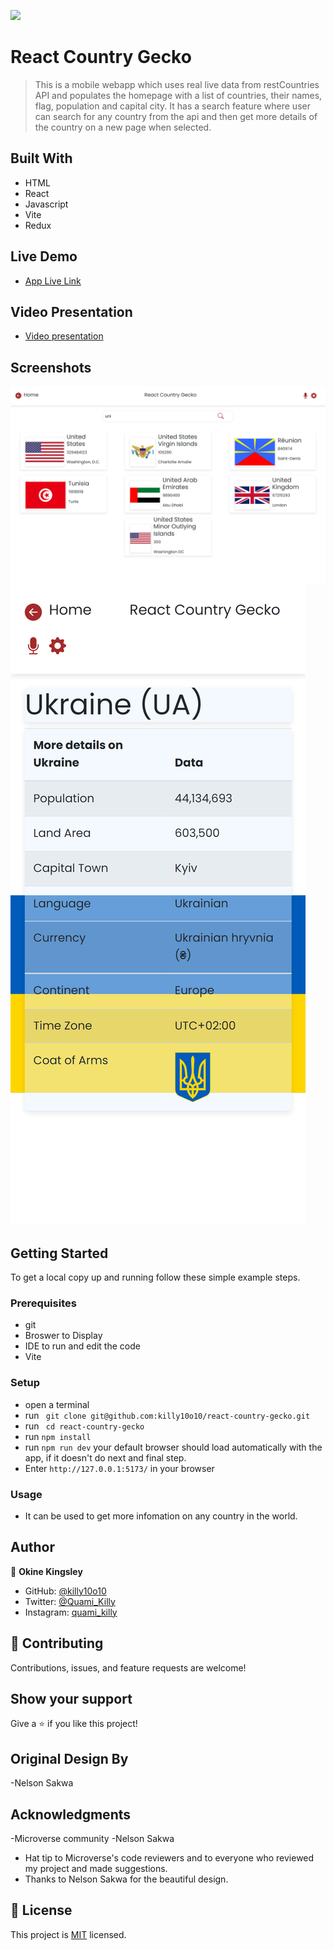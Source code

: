 ![](https://img.shields.io/badge/Microverse-blueviolet)

# React Country Gecko
>  This is a mobile webapp which uses real live data from restCountries API and populates the homepage with a list of countries, their names, flag, population and capital city. It has a search feature where user can search for any country from the api and then get more details of the country on a new page when selected.

## Built With

- HTML
- React
- Javascript
- Vite
- Redux

## Live Demo

- [App Live Link]()

## Video Presentation

- [Video presentation](https://www.loom.com/share/3dc5bc47516544e39eb1411529dec724)

## Screenshots
![Home](./public/desktop.png)
![Details](./public/mobile.png)



## Getting Started

To get a local copy up and running follow these simple example steps.

### Prerequisites

- git
- Broswer to Display
- IDE to run and edit the code
- Vite

### Setup

- open a terminal
- run ` git clone git@github.com:killy10o10/react-country-gecko.git`
- run ` cd react-country-gecko`
- run `npm install`
- run `npm run dev` your default browser should load automatically with the app, if it doesn't do next and final step.
- Enter `http://127.0.0.1:5173/` in your browser

### Usage

- It can be used to get more infomation on any country in the world.

## Author

👤 **Okine Kingsley**

- GitHub: [@killy10o10](https://github.com/killy10o10)
- Twitter: [@Quami_Killy](https://twitter.com/Quami_Killy)
- Instagram: [quami_killy](https://www.instagram.com/quami_killy/)

## 🤝 Contributing

Contributions, issues, and feature requests are welcome!

## Show your support

Give a ⭐️ if you like this project!

 ## Original Design By
 -Nelson Sakwa


## Acknowledgments
-Microverse community
-Nelson Sakwa


- Hat tip to Microverse's code reviewers and to everyone who reviewed my project and made suggestions.
- Thanks to Nelson Sakwa for the beautiful design.

## 📝 License

This project is [MIT](./LICENSE) licensed.
